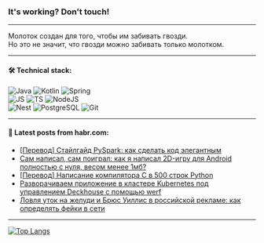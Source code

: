 ### It's working? Don't touch!

---
Молоток создан для того, чтобы им забивать гвозди. <br>
Но это не значит, что гвозди можно забивать только молотком.

---

#### 🛠️ Technical stack:

![Java](https://img.shields.io/badge/Java-informational?logo=Oracle&style=flat&logoColor=white&color=FF4500)
![Kotlin](https://img.shields.io/badge/Kotlin-informational?logo=Kotlin&style=flat&logoColor=white&color=774D97)
![Spring](https://img.shields.io/badge/SpringBoot-informational?logo=SpringBoot&style=flat&logoColor=white&color=6DB33F) <br>
![JS](https://img.shields.io/badge/JS-informational?logo=javaScript&style=flat&logoColor=black&color=F7Df1E)
![TS](https://img.shields.io/badge/TypeScript-informational?logo=typeScript&style=flat&logoColor=black&color=0667A8)
![NodeJS](https://img.shields.io/badge/NodeJS-informational?logo=node.js&style=flat&logoColor=white&color=70A760) <br>
![Nest](https://img.shields.io/badge/NestJS-informational?logo=NestJS&style=flat&logoColor=white&color=E0234E)
![PostgreSQL](https://img.shields.io/badge/PostgreSQL-informational?logo=PostgreSQL&style=flat&logoColor=white&color=DAA520)
![Git](https://img.shields.io/badge/Git-informational?logo=git&style=flat&logoColor=white&color=778899)

___

#### 💬 Latest posts from habr.com:

<!-- BLOG-POST-LIST:START -->
- [[Перевод] Стайлгайд PySpark: как сделать код элегантным](https://habr.com/ru/companies/vk/articles/760416/?utm_source=habrahabr&utm_medium=rss&utm_campaign=760416)
- [Сам написал, сам поиграл: как я написал 2D-игру для Android полностью с нуля, весом менее 1мб?](https://habr.com/ru/companies/timeweb/articles/754588/?utm_source=habrahabr&utm_medium=rss&utm_campaign=754588)
- [[Перевод] Написание компилятора C в 500 строк Python](https://habr.com/ru/companies/cloud4y/articles/760400/?utm_source=habrahabr&utm_medium=rss&utm_campaign=760400)
- [Разворачиваем приложение в кластере Kubernetes под управлением Deckhouse c помощью werf](https://habr.com/ru/companies/flant/articles/759040/?utm_source=habrahabr&utm_medium=rss&utm_campaign=759040)
- [Ловля уток на желуди и Брюс Уиллис в российской рекламе: как определять фейки в сети](https://habr.com/ru/companies/lanit/articles/759750/?utm_source=habrahabr&utm_medium=rss&utm_campaign=759750)
<!-- BLOG-POST-LIST:END -->

---
[![Top Langs](https://github-readme-stats-git-master-advtsetting-gmailcom.vercel.app/api/top-langs/?username=zloylis&langs_count=10&hide_title=false&title_color=e6edf3&size_weight=0.5&count_weight=0.5&layout=compact&hide_border=true&theme=dracula)](https://github.com/zloylis)

<!-- ![GitHub stats](https://github-readme-stats-git-master-advtsetting-gmailcom.vercel.app/api?username=zloylis&show_icons=true&hide_border=true&theme=dracula&hide_title=true&include_all_commits=true&count_private=true&hide=contribs&hide_rank=true) -->

